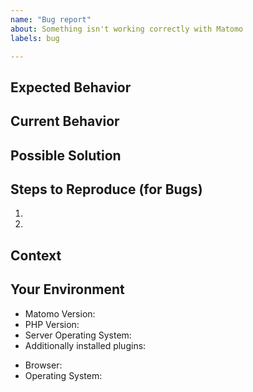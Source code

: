 ```yaml
---
name: "Bug report"
about: Something isn't working correctly with Matomo
labels: bug

---
```


<!-- Please provide a short summary of the issue in the *Title* above -->

<!-- Important: Please contact the Matomo community forum for questions -->

## Expected Behavior
<!-- When describing a bug, please tell us what should happen -->
<!-- When suggesting a change/improvement, please tell us how it should work -->

## Current Behavior
<!-- For bugs please tell us what happens instead of the expected behavior -->
<!-- If suggesting a change/improvement, explain the difference from current behavior -->

## Possible Solution
<!-- Not required, but if possible try to describe a fix or ideas -->
<!-- how to implement the suggested change or improvement -->

## Steps to Reproduce (for Bugs)
<!-- For UI bugs, please try to reproduce that on our demo (https://demo.matomo.cloud/) -->
<!-- if that is possible, please include the URLs and steps how to reprduce it there -->
<!-- For other bugs or UI bugs that can't be reproduced on Demo, please include any relevant -->
<!-- URLs or commands your are using that may help us to reproduce the bug -->
1.
2.

## Context
<!-- How has this issue affected you? What are you trying to accomplish? -->
<!-- Providing context helps us come up with a solution that is most useful in the real world -->
<!-- If there already was a discussion on our community forum about this topic, please also -->
<!-- include the link here, as the posts might provide some helpful information -->


## Your Environment

<!-- Include as many relevant details about the environment you experienced the bug in -->
<!-- You can find some of that information in the system check -->
* Matomo Version:
* PHP Version:
* Server Operating System:
* Additionally installed plugins:
<!-- For UI Bugs please also tell us something about your environment -->
* Browser:
* Operating System:
